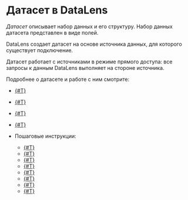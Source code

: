 # Датасет в DataLens

_Датасет_ описывает набор данных и его структуру.
Набор данных датасета представлен в виде полей.

DataLens создает датасет на основе источника данных, для которого существует подключение.


Датасет работает с источниками в режиме прямого доступа: все запросы к данным DataLens выполняет на стороне источника.


Подробнее о датасете и работе с ним смотрите:

* [{#T}](data-model.md)
* [{#T}](../data-types.md)
* [{#T}](../../dataset/types-lookup-table.md)
* [{#T}](settings.md)

* Пошаговые инструкции:

  * [{#T}](../../operations/dataset/create.md)
  * [{#T}](../../operations/dataset/join-data.md)
  * [{#T}](../../operations/dataset/create-field.md)
  * [{#T}](../../operations/dataset/create-calculated-field.md)
  * [{#T}](../../operations/dataset/create-filter.md)
  * [{#T}](../../operations/dataset/update-field.md)
  * [{#T}](../../operations/dataset/add-data.md)
  * [{#T}](../../operations/dataset/add-parameter-dataset.md)
